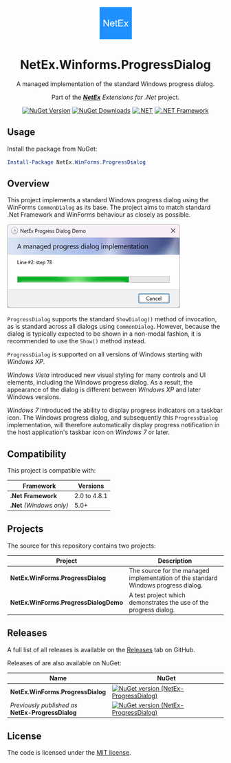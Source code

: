 <div align="center">

<img src="resources/images/icon.png" alt="NetEx.WinForms.ProgressDialog" width="75" />

# NetEx.Winforms.ProgressDialog
A managed implementation of the standard Windows progress dialog.

Part of the *[**NetEx**](https://github.com/Peckmore/netex) Extensions for .Net* project.

[![NuGet Version](http://img.shields.io/nuget/v/NetEx.WinForms.ProgressDialog.svg?style=flat)](https://www.nuget.org/packages/NetEx.WinForms.ProgressDialog) [![NuGet Downloads](https://img.shields.io/nuget/dt/NetEx.WinForms.ProgressDialog.svg)](https://www.nuget.org/packages/NetEx.WinForms.ProgressDialog) [![.NET](https://img.shields.io/badge/.NET%20-5.0+-8A2BE2)](https://dotnet.microsoft.com/download) [![.NET Framework](https://img.shields.io/badge/.NET%20Framework-2.0+-8A2BE2)](https://dotnet.microsoft.com/download)

</div>

## Usage

Install the package from NuGet:

```powershell
Install-Package NetEx.WinForms.ProgressDialog
```

## Overview

This project implements a standard Windows progress dialog using the WinForms `CommonDialog` as its base. The project aims to match standard .Net Framework and WinForms behaviour as closely as possible.

![New Style](resources/images/new-style.png)

`ProgressDialog` supports the standard `ShowDialog()` method of invocation, as is standard across all dialogs using `CommonDialog`. However, because the dialog is typically expected to be shown in a non-modal fashion, it is recommended to use the `Show()` method instead.

`ProgressDialog` is supported on all versions of Windows starting with *Windows XP*.

*Windows Vista* introduced new visual styling for many controls and UI elements, including the Windows progress dialog. As a result, the appearance of the dialog is different between *Windows XP* and later Windows versions.

*Windows 7* introduced the ability to display progress indicators on a taskbar icon. The Windows progress dialog, and subsequently this `ProgressDialog` implementation, will therefore automatically display progress notification in the host application's taskbar icon on *Windows 7* or later.

## Compatibility

This project is compatible with:

| Framework                 | Versions     |
|---------------------------|--------------|
| **.Net Framework**        | 2.0 to 4.8.1 |
| **.Net** *(Windows only)* | 5.0+         |

## Projects

The source for this repository contains two projects:

| Project                               | Description |
|---------------------------------------|-------------|
| **NetEx.WinForms.ProgressDialog**     | The source for the managed implementation of the standard Windows progress dialog. |
| **NetEx.WinForms.ProgressDialogDemo** | A test project which demonstrates the use of the progress dialog.         |

## Releases

A full list of all releases is available on the [Releases](https://github.com/Peckmore/netex.winforms.progressdialog/releases) tab on GitHub.

Releases of are also available on NuGet:

| Name                                                  | NuGet |
|-------------------------------------------------------|-------|
| **NetEx.WinForms.ProgressDialog**                     | [![NuGet version (NetEx-ProgressDialog)](https://img.shields.io/nuget/v/NetEx.WinForms.ProgressDialog.svg?style=flat-square)](https://www.nuget.org/packages/NetEx.WinForms.ProgressDialog/)|
| _Previously published as_<br>**NetEx-ProgressDialog** | [![NuGet version (NetEx-ProgressDialog)](https://img.shields.io/nuget/v/NetEx-ProgressDialog.svg?style=flat-square)](https://www.nuget.org/packages/NetEx-ProgressDialog/)|

##  License

The code is licensed under the [MIT license](https://github.com/Peckmore/netex.winforms.progressdialog?tab=MIT-1-ov-file#readme).

